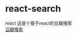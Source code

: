 # react-search
react
这是个基于react的豆瓣搜索 <br/>
[豆瓣搜索](https://clannadx.github.io/react-search/dist/index.html)

